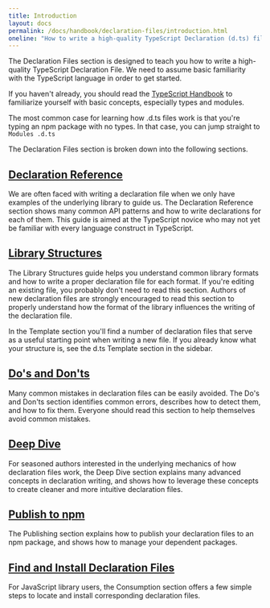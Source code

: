 ```yaml
---
title: Introduction
layout: docs
permalink: /docs/handbook/declaration-files/introduction.html
oneline: "How to write a high-quality TypeScript Declaration (d.ts) file"
---
```


The Declaration Files section is designed to teach you how to write a high-quality TypeScript Declaration File. We need to assume basic familiarity with the TypeScript language in order to get started.

If you haven't already, you should read the [TypeScript Handbook](/handbooks/handbook-v2/Basics)
to familiarize yourself with basic concepts, especially types and modules.

The most common case for learning how .d.ts files work is that you're typing an npm package with no types. 
In that case, you can jump straight to `Modules .d.ts `

The Declaration Files section is broken down into the following sections.

## <a href="/declaration-files/By Example" >Declaration Reference</a> 

We are often faced with writing a declaration file when we only have examples of the underlying library to guide us.
The  Declaration Reference  section shows many common API patterns and how to write declarations for each of them.
This guide is aimed at the TypeScript novice who may not yet be familiar with every language construct in TypeScript.

## <a href="/declaration-files/Library Structures" >Library Structures</a> 

The  Library Structures    guide helps you understand common library formats and how to write a proper declaration file for each format.
If you're editing an existing file, you probably don't need to read this section.
Authors of new declaration files are strongly encouraged to read this section to properly understand how the format of the library influences the writing of the declaration file. 

In the Template section you'll find a number of declaration files that serve as a useful starting point
when writing a new file. If you already know what your structure is, see the d.ts Template section in the sidebar.

## <a href="/declaration-files/Dos and Donts" >Do's and Don'ts</a> 

Many common mistakes in declaration files can be easily avoided.
The  Do's and Don'ts  section identifies common errors, 
describes how to detect them, 
and how to fix them.
Everyone should read this section to help themselves avoid common mistakes.

## <a href="/declaration-files/Deep Dive" > Deep Dive </a>  

For seasoned authors interested in the underlying mechanics of how declaration files work, 
the  Deep Dive  section explains many advanced concepts in declaration writing, 
and shows how to leverage these concepts to create cleaner and more intuitive declaration files.

##  <a href="/declaration-files/Publishing" > Publish to npm </a>  


The  Publishing section explains how to publish your declaration files to an npm package, and shows how to manage your dependent packages.

## <a href="/declaration-files/Consumption" > Find and Install Declaration Files</a>  


For JavaScript library users, the  Consumption  section offers a few simple steps to locate and install corresponding declaration files.
